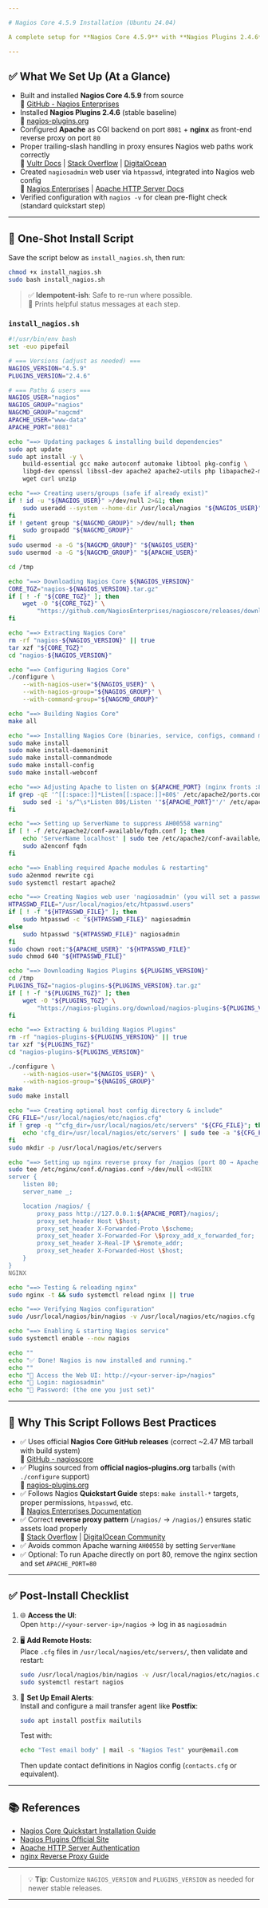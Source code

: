 ```yaml
---

# Nagios Core 4.5.9 Installation (Ubuntu 24.04)

A complete setup for **Nagios Core 4.5.9** with **Nagios Plugins 2.4.6**, using **Apache (port 8081)** as the backend and **nginx (port 80)** as a reverse proxy.

---
```


## ✅ What We Set Up (At a Glance)

- Built and installed **Nagios Core 4.5.9** from source  
  🔗 [GitHub - Nagios Enterprises](https://github.com/NagiosEnterprises/nagioscore)
- Installed **Nagios Plugins 2.4.6** (stable baseline)  
  🔗 [nagios-plugins.org](https://nagios-plugins.org)
- Configured **Apache** as CGI backend on port `8081` + **nginx** as front-end reverse proxy on port `80`
- Proper trailing-slash handling in proxy ensures Nagios web paths work correctly  
  🔗 [Vultr Docs](https://www.vultr.com/docs/) | [Stack Overflow](https://stackoverflow.com/) | [DigitalOcean](https://www.digitalocean.com/)
- Created `nagiosadmin` web user via `htpasswd`, integrated into Nagios web config  
  🔗 [Nagios Enterprises](https://www.nagios.com/) | [Apache HTTP Server Docs](https://httpd.apache.org/)
- Verified configuration with `nagios -v` for clean pre-flight check (standard quickstart step)

---

## 🚀 One-Shot Install Script

Save the script below as `install_nagios.sh`, then run:

```bash
chmod +x install_nagios.sh
sudo bash install_nagios.sh
```

> ✅ **Idempotent-ish**: Safe to re-run where possible.  
> 📢 Prints helpful status messages at each step.

### `install_nagios.sh`

```bash
#!/usr/bin/env bash
set -euo pipefail

# === Versions (adjust as needed) ===
NAGIOS_VERSION="4.5.9"
PLUGINS_VERSION="2.4.6"

# === Paths & users ===
NAGIOS_USER="nagios"
NAGIOS_GROUP="nagios"
NAGCMD_GROUP="nagcmd"
APACHE_USER="www-data"
APACHE_PORT="8081"

echo "==> Updating packages & installing build dependencies"
sudo apt update
sudo apt install -y \
    build-essential gcc make autoconf automake libtool pkg-config \
    libgd-dev openssl libssl-dev apache2 apache2-utils php libapache2-mod-php php-gd \
    wget curl unzip

echo "==> Creating users/groups (safe if already exist)"
if ! id -u "${NAGIOS_USER}" >/dev/null 2>&1; then
    sudo useradd --system --home-dir /usr/local/nagios "${NAGIOS_USER}"
fi
if ! getent group "${NAGCMD_GROUP}" >/dev/null; then
    sudo groupadd "${NAGCMD_GROUP}"
fi
sudo usermod -a -G "${NAGCMD_GROUP}" "${NAGIOS_USER}"
sudo usermod -a -G "${NAGCMD_GROUP}" "${APACHE_USER}"

cd /tmp

echo "==> Downloading Nagios Core ${NAGIOS_VERSION}"
CORE_TGZ="nagios-${NAGIOS_VERSION}.tar.gz"
if [ ! -f "${CORE_TGZ}" ]; then
    wget -O "${CORE_TGZ}" \
        "https://github.com/NagiosEnterprises/nagioscore/releases/download/nagios-${NAGIOS_VERSION}/nagios-${NAGIOS_VERSION}.tar.gz"
fi

echo "==> Extracting Nagios Core"
rm -rf "nagios-${NAGIOS_VERSION}" || true
tar xzf "${CORE_TGZ}"
cd "nagios-${NAGIOS_VERSION}"

echo "==> Configuring Nagios Core"
./configure \
    --with-nagios-user="${NAGIOS_USER}" \
    --with-nagios-group="${NAGIOS_GROUP}" \
    --with-command-group="${NAGCMD_GROUP}"

echo "==> Building Nagios Core"
make all

echo "==> Installing Nagios Core (binaries, service, configs, command mode, webconf)"
sudo make install
sudo make install-daemoninit
sudo make install-commandmode
sudo make install-config
sudo make install-webconf

echo "==> Adjusting Apache to listen on ${APACHE_PORT} (nginx fronts :80)"
if grep -qE '^[[:space:]]*Listen[[:space:]]+80$' /etc/apache2/ports.conf; then
    sudo sed -i 's/^\s*Listen 80$/Listen '"${APACHE_PORT}"'/' /etc/apache2/ports.conf
fi

echo "==> Setting up ServerName to suppress AH00558 warning"
if [ ! -f /etc/apache2/conf-available/fqdn.conf ]; then
    echo 'ServerName localhost' | sudo tee /etc/apache2/conf-available/fqdn.conf >/dev/null
    sudo a2enconf fqdn
fi

echo "==> Enabling required Apache modules & restarting"
sudo a2enmod rewrite cgi
sudo systemctl restart apache2

echo "==> Creating Nagios web user 'nagiosadmin' (you will set a password)"
HTPASSWD_FILE="/usr/local/nagios/etc/htpasswd.users"
if [ ! -f "${HTPASSWD_FILE}" ]; then
    sudo htpasswd -c "${HTPASSWD_FILE}" nagiosadmin
else
    sudo htpasswd "${HTPASSWD_FILE}" nagiosadmin
fi
sudo chown root:"${APACHE_USER}" "${HTPASSWD_FILE}"
sudo chmod 640 "${HTPASSWD_FILE}"

echo "==> Downloading Nagios Plugins ${PLUGINS_VERSION}"
cd /tmp
PLUGINS_TGZ="nagios-plugins-${PLUGINS_VERSION}.tar.gz"
if [ ! -f "${PLUGINS_TGZ}" ]; then
    wget -O "${PLUGINS_TGZ}" \
        "https://nagios-plugins.org/download/nagios-plugins-${PLUGINS_VERSION}.tar.gz"
fi

echo "==> Extracting & building Nagios Plugins"
rm -rf "nagios-plugins-${PLUGINS_VERSION}" || true
tar xzf "${PLUGINS_TGZ}"
cd "nagios-plugins-${PLUGINS_VERSION}"

./configure \
    --with-nagios-user="${NAGIOS_USER}" \
    --with-nagios-group="${NAGIOS_GROUP}"
make
sudo make install

echo "==> Creating optional host config directory & include"
CFG_FILE="/usr/local/nagios/etc/nagios.cfg"
if ! grep -q "^cfg_dir=/usr/local/nagios/etc/servers" "${CFG_FILE}"; then
    echo 'cfg_dir=/usr/local/nagios/etc/servers' | sudo tee -a "${CFG_FILE}" >/dev/null
fi
sudo mkdir -p /usr/local/nagios/etc/servers

echo "==> Setting up nginx reverse proxy for /nagios (port 80 → Apache ${APACHE_PORT})"
sudo tee /etc/nginx/conf.d/nagios.conf >/dev/null <<NGINX
server {
    listen 80;
    server_name _;

    location /nagios/ {
        proxy_pass http://127.0.0.1:${APACHE_PORT}/nagios/;
        proxy_set_header Host \$host;
        proxy_set_header X-Forwarded-Proto \$scheme;
        proxy_set_header X-Forwarded-For \$proxy_add_x_forwarded_for;
        proxy_set_header X-Real-IP \$remote_addr;
        proxy_set_header X-Forwarded-Host \$host;
    }
}
NGINX

echo "==> Testing & reloading nginx"
sudo nginx -t && sudo systemctl reload nginx || true

echo "==> Verifying Nagios configuration"
sudo /usr/local/nagios/bin/nagios -v /usr/local/nagios/etc/nagios.cfg

echo "==> Enabling & starting Nagios service"
sudo systemctl enable --now nagios

echo ""
echo "✅ Done! Nagios is now installed and running."
echo ""
echo "🔗 Access the Web UI: http://<your-server-ip>/nagios"
echo "👤 Login: nagiosadmin"
echo "🔐 Password: (the one you just set)"
```

---

## 🧠 Why This Script Follows Best Practices

- ✅ Uses official **Nagios Core GitHub releases** (correct ~2.47 MB tarball with build system)  
  🔗 [GitHub - nagioscore](https://github.com/NagiosEnterprises/nagioscore)
- ✅ Plugins sourced from **official nagios-plugins.org** tarballs (with `./configure` support)  
  🔗 [nagios-plugins.org](https://nagios-plugins.org)
- ✅ Follows Nagios **Quickstart Guide** steps: `make install-*` targets, proper permissions, `htpasswd`, etc.  
  🔗 [Nagios Enterprises Documentation](https://support.nagios.com/)
- ✅ Correct **reverse proxy pattern** (`/nagios/` → `/nagios/`) ensures static assets load properly  
  🔗 [Stack Overflow](https://stackoverflow.com/questions/13240561/) | [DigitalOcean Community](https://www.digitalocean.com/community/)
- ✅ Avoids common Apache warning `AH00558` by setting `ServerName`
- ✅ Optional: To run Apache directly on port 80, remove the nginx section and set `APACHE_PORT=80`

---

## ✅ Post-Install Checklist

1. 🌐 **Access the UI**:  
   Open `http://<your-server-ip>/nagios` → log in as `nagiosadmin`

2. 🖥️ **Add Remote Hosts**:  
   Place `.cfg` files in `/usr/local/nagios/etc/servers/`, then validate and restart:
   ```bash
   sudo /usr/local/nagios/bin/nagios -v /usr/local/nagios/etc/nagios.cfg
   sudo systemctl restart nagios
   ```

3. 📧 **Set Up Email Alerts**:  
   Install and configure a mail transfer agent like **Postfix**:
   ```bash
   sudo apt install postfix mailutils
   ```
   Test with:
   ```bash
   echo "Test email body" | mail -s "Nagios Test" your@email.com
   ```
   Then update contact definitions in Nagios config (`contacts.cfg` or equivalent).

---

## 📚 References

- [Nagios Core Quickstart Installation Guide](https://support.nagios.com/kb/article.php?id=515)
- [Nagios Plugins Official Site](https://nagios-plugins.org/)
- [Apache HTTP Server Authentication](https://httpd.apache.org/docs/2.4/mod/mod_authn_file.html#htpasswd)
- [nginx Reverse Proxy Guide](https://www.nginx.com/resources/admin-guide/reverse-proxy/)

---

> 💡 **Tip**: Customize `NAGIOS_VERSION` and `PLUGINS_VERSION` as needed for newer stable releases.

--- 
